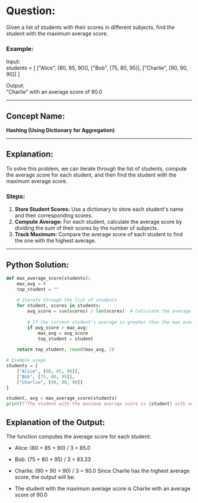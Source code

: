 # **Question:**  
Given a list of students with their scores in different subjects, find the student with the maximum average score.

### Example:
Input:  
students = [ ["Alice", [80, 85, 90]], ["Bob", [75, 80, 95]], ["Charlie", [90, 90, 90]] ]


Output:  
"Charlie" with an average score of 90.0


---

## **Concept Name:**  
**Hashing (Using Dictionary for Aggregation)**

---

## **Explanation:**  
To solve this problem, we can iterate through the list of students, compute the average score for each student, and then find the student with the maximum average score.

### **Steps:**
1. **Store Student Scores:** Use a dictionary to store each student's name and their corresponding scores.
2. **Compute Average:** For each student, calculate the average score by dividing the sum of their scores by the number of subjects.
3. **Track Maximum:** Compare the average score of each student to find the one with the highest average.

---

## **Python Solution:**
```python
def max_average_score(students):
    max_avg = 0
    top_student = ""
    
    # Iterate through the list of students
    for student, scores in students:
        avg_score = sum(scores) / len(scores)  # Calculate the average score
        
        # If the current student's average is greater than the max average, update
        if avg_score > max_avg:
            max_avg = avg_score
            top_student = student
    
    return top_student, round(max_avg, 2)

# Example usage
students = [
    ["Alice", [80, 85, 90]], 
    ["Bob", [75, 80, 95]], 
    ["Charlie", [90, 90, 90]]
]

student, avg = max_average_score(students)
print(f"The student with the maximum average score is {student} with an average score of {avg}")

```
## **Explanation of the Output:**
The function computes the average score for each student:
- Alice: (80 + 85 + 90) / 3 = 85.0
- Bob: (75 + 80 + 95) / 3 = 83.33
- Charlie: (90 + 90 + 90) / 3 = 90.0
Since Charlie has the highest average score, the output will be:

- The student with the maximum average score is Charlie with an average score of 90.0
